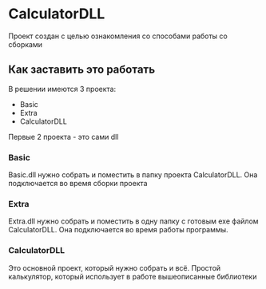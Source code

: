 CalculatorDLL
===

Проект создан с целью ознакомления со способами работы со сборками

## Как заставить это работать
В решении имеются 3 проекта:
* Basic
* Extra
* CalculatorDLL

Первые 2 проекта - это сами dll

### Basic

Basic.dll нужно собрать и поместить в папку проекта CalculatorDLL. Она подключается во время сборки проекта
 
### Extra

Extra.dll нужно собрать и поместить в одну папку с готовым exe файлом CalculatorDLL. Она подключается во время работы программы.

### CalculatorDLL

Это основной проект, который нужно собрать и всё. Простой калькулятор, который использует в работе вышеописанные библиотеки

